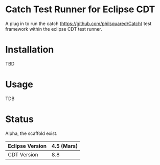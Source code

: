 Catch Test Runner for Eclipse CDT
=================================
A plug in to run the catch (https://github.com/philsquared/Catch) test framework within the eclipse CDT test runner.

Installation
============
TBD

Usage
=====
TDB

Status
======
Alpha, the scaffold exist.

|Eclipse Version| 4.5 (Mars)|
|---------------|-----------|
|CDT Version    | 8.8       |
